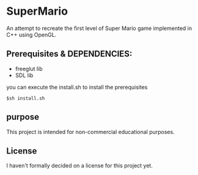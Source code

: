 # SuperMario
An attempt to recreate the first level of Super Mario game implemented in C++ using OpenGL.

## Prerequisites & DEPENDENCIES:
- freeglut lib 
- SDL lib

you can execute the install.sh to install the prerequisites
```
$sh install.sh
```
## purpose
This project is intended for non-commercial educational purposes.

## License
I haven't formally decided on a license for this project yet.
